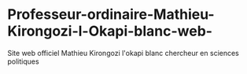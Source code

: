 # Professeur-ordinaire-Mathieu-Kirongozi-l-Okapi-blanc-web-
Site web officiel Mathieu Kirongozi l'okapi blanc chercheur en sciences politiques 
